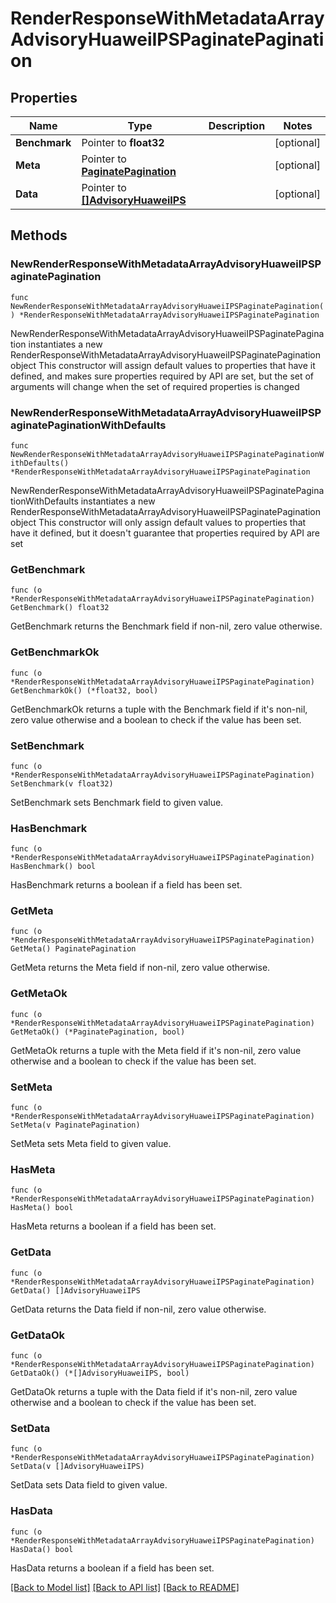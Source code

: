 # RenderResponseWithMetadataArrayAdvisoryHuaweiIPSPaginatePagination

## Properties

Name | Type | Description | Notes
------------ | ------------- | ------------- | -------------
**Benchmark** | Pointer to **float32** |  | [optional] 
**Meta** | Pointer to [**PaginatePagination**](PaginatePagination.md) |  | [optional] 
**Data** | Pointer to [**[]AdvisoryHuaweiIPS**](AdvisoryHuaweiIPS.md) |  | [optional] 

## Methods

### NewRenderResponseWithMetadataArrayAdvisoryHuaweiIPSPaginatePagination

`func NewRenderResponseWithMetadataArrayAdvisoryHuaweiIPSPaginatePagination() *RenderResponseWithMetadataArrayAdvisoryHuaweiIPSPaginatePagination`

NewRenderResponseWithMetadataArrayAdvisoryHuaweiIPSPaginatePagination instantiates a new RenderResponseWithMetadataArrayAdvisoryHuaweiIPSPaginatePagination object
This constructor will assign default values to properties that have it defined,
and makes sure properties required by API are set, but the set of arguments
will change when the set of required properties is changed

### NewRenderResponseWithMetadataArrayAdvisoryHuaweiIPSPaginatePaginationWithDefaults

`func NewRenderResponseWithMetadataArrayAdvisoryHuaweiIPSPaginatePaginationWithDefaults() *RenderResponseWithMetadataArrayAdvisoryHuaweiIPSPaginatePagination`

NewRenderResponseWithMetadataArrayAdvisoryHuaweiIPSPaginatePaginationWithDefaults instantiates a new RenderResponseWithMetadataArrayAdvisoryHuaweiIPSPaginatePagination object
This constructor will only assign default values to properties that have it defined,
but it doesn't guarantee that properties required by API are set

### GetBenchmark

`func (o *RenderResponseWithMetadataArrayAdvisoryHuaweiIPSPaginatePagination) GetBenchmark() float32`

GetBenchmark returns the Benchmark field if non-nil, zero value otherwise.

### GetBenchmarkOk

`func (o *RenderResponseWithMetadataArrayAdvisoryHuaweiIPSPaginatePagination) GetBenchmarkOk() (*float32, bool)`

GetBenchmarkOk returns a tuple with the Benchmark field if it's non-nil, zero value otherwise
and a boolean to check if the value has been set.

### SetBenchmark

`func (o *RenderResponseWithMetadataArrayAdvisoryHuaweiIPSPaginatePagination) SetBenchmark(v float32)`

SetBenchmark sets Benchmark field to given value.

### HasBenchmark

`func (o *RenderResponseWithMetadataArrayAdvisoryHuaweiIPSPaginatePagination) HasBenchmark() bool`

HasBenchmark returns a boolean if a field has been set.

### GetMeta

`func (o *RenderResponseWithMetadataArrayAdvisoryHuaweiIPSPaginatePagination) GetMeta() PaginatePagination`

GetMeta returns the Meta field if non-nil, zero value otherwise.

### GetMetaOk

`func (o *RenderResponseWithMetadataArrayAdvisoryHuaweiIPSPaginatePagination) GetMetaOk() (*PaginatePagination, bool)`

GetMetaOk returns a tuple with the Meta field if it's non-nil, zero value otherwise
and a boolean to check if the value has been set.

### SetMeta

`func (o *RenderResponseWithMetadataArrayAdvisoryHuaweiIPSPaginatePagination) SetMeta(v PaginatePagination)`

SetMeta sets Meta field to given value.

### HasMeta

`func (o *RenderResponseWithMetadataArrayAdvisoryHuaweiIPSPaginatePagination) HasMeta() bool`

HasMeta returns a boolean if a field has been set.

### GetData

`func (o *RenderResponseWithMetadataArrayAdvisoryHuaweiIPSPaginatePagination) GetData() []AdvisoryHuaweiIPS`

GetData returns the Data field if non-nil, zero value otherwise.

### GetDataOk

`func (o *RenderResponseWithMetadataArrayAdvisoryHuaweiIPSPaginatePagination) GetDataOk() (*[]AdvisoryHuaweiIPS, bool)`

GetDataOk returns a tuple with the Data field if it's non-nil, zero value otherwise
and a boolean to check if the value has been set.

### SetData

`func (o *RenderResponseWithMetadataArrayAdvisoryHuaweiIPSPaginatePagination) SetData(v []AdvisoryHuaweiIPS)`

SetData sets Data field to given value.

### HasData

`func (o *RenderResponseWithMetadataArrayAdvisoryHuaweiIPSPaginatePagination) HasData() bool`

HasData returns a boolean if a field has been set.


[[Back to Model list]](../README.md#documentation-for-models) [[Back to API list]](../README.md#documentation-for-api-endpoints) [[Back to README]](../README.md)


